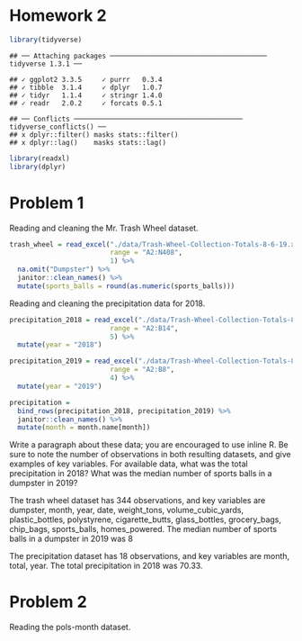 Homework 2
================

``` r
library(tidyverse)
```

    ## ── Attaching packages ─────────────────────────────────────── tidyverse 1.3.1 ──

    ## ✓ ggplot2 3.3.5     ✓ purrr   0.3.4
    ## ✓ tibble  3.1.4     ✓ dplyr   1.0.7
    ## ✓ tidyr   1.1.4     ✓ stringr 1.4.0
    ## ✓ readr   2.0.2     ✓ forcats 0.5.1

    ## ── Conflicts ────────────────────────────────────────── tidyverse_conflicts() ──
    ## x dplyr::filter() masks stats::filter()
    ## x dplyr::lag()    masks stats::lag()

``` r
library(readxl)
library(dplyr)
```

# Problem 1

Reading and cleaning the Mr. Trash Wheel dataset.

``` r
trash_wheel = read_excel("./data/Trash-Wheel-Collection-Totals-8-6-19.xlsx", 
                         range = "A2:N408", 
                         1) %>% 
  na.omit("Dumpster") %>% 
  janitor::clean_names() %>% 
  mutate(sports_balls = round(as.numeric(sports_balls)))
```

Reading and cleaning the precipitation data for 2018.

``` r
precipitation_2018 = read_excel("./data/Trash-Wheel-Collection-Totals-8-6-19.xlsx", 
                         range = "A2:B14", 
                         5) %>% 
  mutate(year = "2018")

precipitation_2019 = read_excel("./data/Trash-Wheel-Collection-Totals-8-6-19.xlsx", 
                         range = "A2:B8", 
                         4) %>% 
  mutate(year = "2019")

precipitation =
  bind_rows(precipitation_2018, precipitation_2019) %>% 
  janitor::clean_names() %>% 
  mutate(month = month.name[month])
```

Write a paragraph about these data; you are encouraged to use inline R.
Be sure to note the number of observations in both resulting datasets,
and give examples of key variables. For available data, what was the
total precipitation in 2018? What was the median number of sports balls
in a dumpster in 2019?

The trash wheel dataset has 344 observations, and key variables are
dumpster, month, year, date, weight_tons, volume_cubic_yards,
plastic_bottles, polystyrene, cigarette_butts, glass_bottles,
grocery_bags, chip_bags, sports_balls, homes_powered. The median number
of sports balls in a dumpster in 2019 was 8

The precipitation dataset has 18 observations, and key variables are
month, total, year. The total precipitation in 2018 was 70.33.

# Problem 2

Reading the pols-month dataset.
